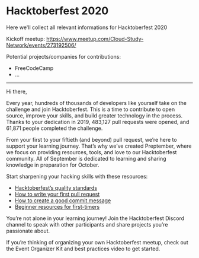 # Hacktoberfest 2020
Here we'll collect all relevant informations for Hacktoberfest 2020

Kickoff meetup: https://www.meetup.com/Cloud-Study-Network/events/273192506/

Potential projects/companies for contributions:
- FreeCodeCamp
- ...

----------------------

Hi there,

Every year, hundreds of thousands of developers like yourself take on the challenge and join Hacktoberfest. This is a time to contribute to open source, improve your skills, and build greater technology in the process. Thanks to your dedication in 2019, 483,127 pull requests were opened, and 61,871 people completed the challenge.

From your first to your fiftieth (and beyond) pull request, we’re here to support your learning journey. That’s why we’ve created Preptember, where we focus on providing resources, tools, and love  to our Hacktoberfest community. All of September is dedicated to learning and sharing knowledge in preparation for October.


Start sharpening your hacking skills with these resources:
- [Hacktoberfest’s quality standards](https://hacktoberfest.digitalocean.com/details/#quality)
- [How to write your first pull request](https://www.youtube.com/watch?v=jZtECuvNRiw)
- [How to create a good commit message](https://dev.to/chrissiemhrk/git-commit-message-5e21)
- [Beginner resources for first-timers](https://hacktoberfest.digitalocean.com/details/#beginner)

You’re not alone in your learning journey! Join the Hacktoberfest Discord channel to speak with other participants and share projects you’re passionate about.

If you’re thinking of organizing your own Hacktoberfest meetup, check out the Event Organizer Kit and best practices video to get started.




